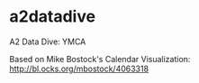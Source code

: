 a2datadive
==========

A2 Data Dive: YMCA


Based on Mike Bostock's Calendar Visualization: http://bl.ocks.org/mbostock/4063318
